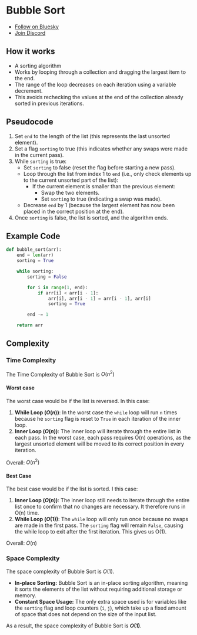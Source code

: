 # Bubble Sort

- [Follow on Bluesky](https://bsky.app/profile/leonlonsdale.dev)
- [Join Discord](https://discord.gg/dhrdFh98UA)

## How it works

- A sorting algorithm
- Works by looping through a collection and dragging the largest item to the end.
- The range of the loop decreases on each iteration using a variable decrement.
- This avoids rechecking the values at the end of the collection already sorted in previous iterations.

## Pseudocode

1. Set `end` to the length of the list (this represents the last unsorted element).
2. Set a flag `sorting` to true (this indicates whether any swaps were made in the current pass).
3. While `sorting` is true:
   - Set `sorting` to false (reset the flag before starting a new pass).
   - Loop through the list from index 1 to `end` (i.e., only check elements up to the current unsorted part of the list):
     - If the current element is smaller than the previous element:
       - Swap the two elements.
       - Set `sorting` to true (indicating a swap was made).
   - Decrease `end` by 1 (because the largest element has now been placed in the correct position at the end).
4. Once `sorting` is false, the list is sorted, and the algorithm ends.

## Example Code

```python
def bubble_sort(arr):
	end = len(arr)
	sorting = True

	while sorting:
		sorting = False

		for i in range(1, end):
			if arr[i] < arr[i - 1]:
				arr[i], arr[i - 1] = arr[i - 1], arr[i]
				sorting = True

		end -= 1

	return arr

```

## Complexity

### Time Complexity

The Time Complexity of Bubble Sort is $O(n^2)$

#### Worst case

The worst case would be if the list is reversed. In this case:

1. **While Loop ($O(n)$)**: In the worst case the `while` loop will run `n` times because he `sorting` flag is reset to `True` in each iteration of the inner loop.
2. **Inner Loop ($O(n)$)**: The inner loop will iterate through the entire list in each pass. In the worst case, each pass requires O(n) operations, as the largest unsorted element will be moved to its correct position in every iteration.

Overall: $O(n^2)$

#### Best Case

The best case would be if the list is sorted. I this case:

1. **Inner Loop ($O(n)$)**: The inner loop still needs to iterate through the entire list once to confirm that no changes are necessary. It therefore runs in O(n) time.
2. **While Loop ($O(1)$)**: The `while` loop will only run once because no swaps are made in the first pass. The `sorting` flag will remain `False`, causing the while loop to exit after the first iteration. This gives us O(1).

Overall: $O(n)$

### Space Complexity

The space complexity of Bubble Sort is $O(1)$.

- **In-place Sorting:** Bubble Sort is an in-place sorting algorithm, meaning it sorts the elements of the list without requiring additional storage or memory.
- **Constant Space Usage:** The only extra space used is for variables like the `sorting` flag and loop counters (`i`, `j`), which take up a fixed amount of space that does not depend on the size of the input list.

As a result, the space complexity of Bubble Sort is **$O(1)$**.
